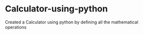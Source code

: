 # Calculator-using-python
Created a Calculator using python by defining all the mathematical operations
